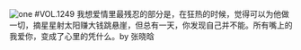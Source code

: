 ![one](http://image.wufazhuce.com/FmrQhaITso7QQsCJCSQUOhENJA2i)
#VOL.1249
我想爱情里最残忍的部分是，在狂热的时候，觉得可以为他做一切，摘星星射太阳赚大钱跳悬崖，但总有一天，你发现自己并不能。所有嘴上的我爱你，变成了心里的凭什么。by 张晓晗